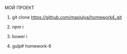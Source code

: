 МОЙ ПРОЕКТ

1. git clone https://github.com/maxjulya/homework4_git

2. npm i

3. bower i

4. gulp# homework-6
